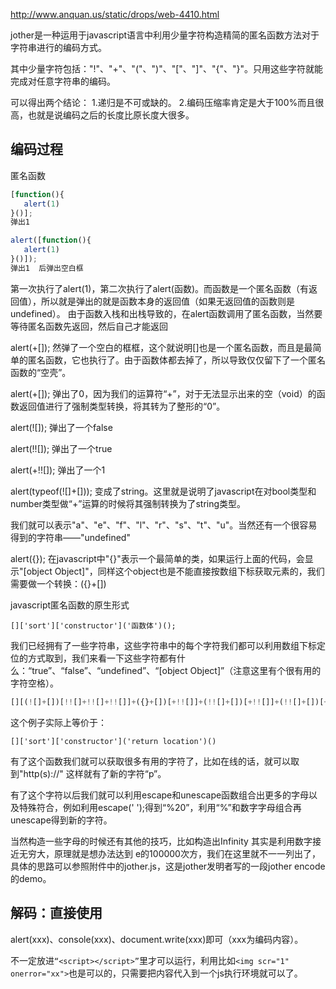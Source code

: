 http://www.anquan.us/static/drops/web-4410.html

jother是一种运用于javascript语言中利用少量字符构造精简的匿名函数方法对于字符串进行的编码方式。

其中少量字符包括："!"、"+"、"("、")"、"["、"]"、"{"、"}"。只用这些字符就能完成对任意字符串的编码。

可以得出两个结论：
1.递归是不可或缺的。
2.编码压缩率肯定是大于100%而且很高，也就是说编码之后的长度比原长度大很多。

## 编码过程
匿名函数
```js
[function(){
   alert(1)
}()]; 
弹出1

alert([function(){
   alert(1)
}()]);
弹出1  后弹出空白框
```
第一次执行了alert(1)，第二次执行了alert(函数)。而函数是一个匿名函数（有返回值），所以就是弹出的就是函数本身的返回值（如果无返回值的函数则是undefined）。
由于函数入栈和出栈导致的，在alert函数调用了匿名函数，当然要等待匿名函数先返回，然后自己才能返回

alert(+[]);
然弹了一个空白的框框，这个就说明[]也是一个匿名函数，而且是最简单的匿名函数，它也执行了。由于函数体都去掉了，所以导致仅仅留下了一个匿名函数的“空壳”。

alert(+[]);
弹出了0，因为我们的运算符“+”，对于无法显示出来的空（void）的函数返回值进行了强制类型转换，将其转为了整形的“0”。

alert(![]); 
弹出了一个false

alert(!![]);
弹出了一个true

alert(+!![]);
弹出了一个1

alert(typeof(![]+[]));
变成了string。这里就是说明了javascript在对bool类型和number类型做“+”运算的时候将其强制转换为了string类型。

我们就可以表示"a"、"e"、"f"、"l"、"r"、"s"、"t"、"u"。当然还有一个很容易得到的字符串——"undefined"


alert({});
在javascript中"{}"表示一个最简单的类，如果运行上面的代码，会显示"[object Object]"，同样这个object也是不能直接按数组下标获取元素的，我们需要做一个转换：({}+[])


javascript匿名函数的原生形式

`[]['sort']['constructor']('函数体')();`

我们已经拥有了一些字符串，这些字符串中的每个字符我们都可以利用数组下标定位的方式取到，我们来看一下这些字符都有什么：“true”、“false”、“undefined”、“[object Object]”（注意这里有个很有用的字符空格）。

```js
[][(![]+[])[!![]+!![]+!![]]+({}+[])[+!![]]+(!![]+[])[+!![]]+(!![]+[])[+[]]][({}+[])[!![]+!![]+!![]+!![]+!![]]+({}+[])[+!![]]+({}[[]]+[])[+!![]]+(![]+[])[!![]+!![]+!![]]+(!![]+[])[+[]]+(!![]+[])[+!![]]+({}[[]]+[])[+[]]+({}+[])[!![]+!![]+!![]+!![]+!![]]+(!![]+[])[+[]]+({}+[])[+!![]]+(!![]+[])[+!![]]]((!![]+[])[+!![]]+(!![]+[])[!![]+!![]+!![]]+(!![]+[])[+[]]+({}[[]]+[])[+[]]+(!![]+[])[+!![]]+({}[[]]+[])[+!![]]+({}+[])[!![]+!![]+!![]+!![]+!![]+!![]+!![]]+(![]+[])[!![]+!![]]+({}+[])[+!![]]+({}+[])[!![]+!![]+!![]+!![]+!![]]+(![]+[])[+!![]]+(!![]+[])[+[]]+({}[[]]+[])[!![]+!![]+!![]+!![]+!![]]+({}+[])[+!![]]+({}[[]]+[])[+!![]])()

```
这个例子实际上等价于：  

`[]['sort']['constructor']('return location')()`

有了这个函数我们就可以获取很多有用的字符了，比如在线的话，就可以取到"http(s)://" 这样就有了新的字符“p”。

有了这个字符以后我们就可以利用escape和unescape函数组合出更多的字母以及特殊符合，例如利用escape(' ');得到“%20”，利用“%”和数字字母组合再unescape得到新的字符。

当然构造一些字母的时候还有其他的技巧，比如构造出Infinity 其实是利用数字接近无穷大，原理就是想办法达到 e的100000次方，我们在这里就不一一列出了，具体的思路可以参照附件中的jother.js，这是jother发明者写的一段jother  encode的demo。


## 解码：直接使用

alert(xxx)、console(xxx)、document.write(xxx)即可（xxx为编码内容）。

不一定放进`“<script></script>”`里才可以运行，利用比如`<img scr="1" onerror="xx">`也是可以的，只需要把内容代入到一个js执行环境就可以了。